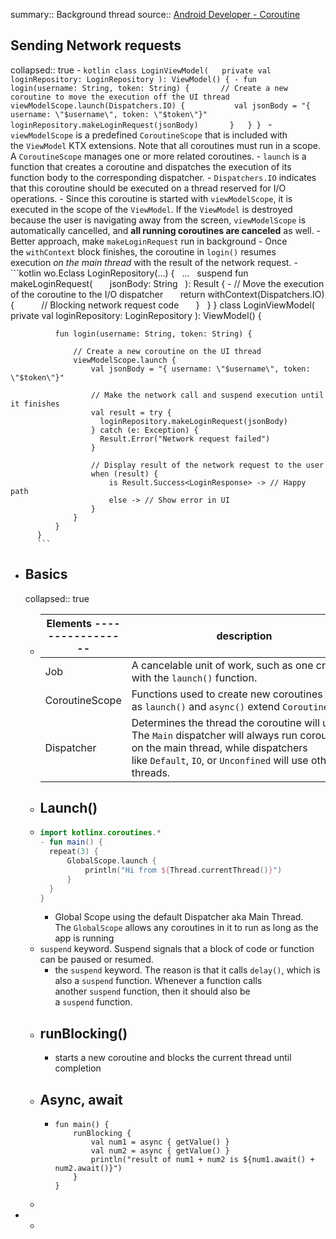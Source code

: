 summary::  Background thread
source:: [Android Developer - Coroutine](https://developer.android.com/kotlin/coroutines)

## Sending Network requests
collapsed:: true
	- ```kotlin
	  class LoginViewModel(
	    private val loginRepository: LoginRepository
	  ): ViewModel() {
	  - fun login(username: String, token: String) {
	        // Create a new coroutine to move the execution off the UI thread
	        viewModelScope.launch(Dispatchers.IO) {
	            val jsonBody = "{ username: \"$username\", token: \"$token\"}"
	            loginRepository.makeLoginRequest(jsonBody)
	        }
	    }
	  }
	  ```
		- `viewModelScope` is a predefined `CoroutineScope` that is included with the `ViewModel` KTX extensions. Note that all coroutines must run in a scope. A `CoroutineScope` manages one or more related coroutines.
		- `launch` is a function that creates a coroutine and dispatches the execution of its function body to the corresponding dispatcher.
		- `Dispatchers.IO` indicates that this coroutine should be executed on a thread reserved for I/O operations.
	- Since this coroutine is started with `viewModelScope`, it is executed in the scope of the `ViewModel`. If the `ViewModel` is destroyed because the user is navigating away from the screen, `viewModelScope` is automatically cancelled, and **all running coroutines are canceled** as well.
	- Better approach, make `makeLoginRequest` run in background
		- Once the `withContext` block finishes, the coroutine in `login()` resumes execution *on the main thread* with the result of the network request.
		- ```kotlin
		  wo.Eclass LoginRepository(...) {
		    ...
		    suspend fun makeLoginRequest(
		        jsonBody: String
		    ): Result<LoginResponse> {
		  - // Move the execution of the coroutine to the I/O dispatcher
		        return withContext(Dispatchers.IO) {
		            // Blocking network request code
		        }
		    }
		  }
		  class LoginViewModel(
		      private val loginRepository: LoginRepository
		  ): ViewModel() {
		  
		      fun login(username: String, token: String) {
		  
		          // Create a new coroutine on the UI thread
		          viewModelScope.launch {
		              val jsonBody = "{ username: \"$username\", token: \"$token\"}"
		  
		              // Make the network call and suspend execution until it finishes
		              val result = try {
		                loginRepository.makeLoginRequest(jsonBody)
		              } catch (e: Exception) {
		                Result.Error("Network request failed")
		              }
		  
		              // Display result of the network request to the user
		              when (result) {
		                  is Result.Success<LoginResponse> -> // Happy path
		                  else -> // Show error in UI
		              }
		          }
		      }
		  }
		  ```
- ## Basics
  collapsed:: true
	- | Elements ----------------- | description |
	  |---|---|
	  | Job | A cancelable unit of work, such as one created with the `launch()` function. |
	  | CoroutineScope | Functions used to create new coroutines such as `launch()` and `async()` extend `CoroutineScope`. |
	  | Dispatcher | Determines the thread the coroutine will use. The `Main` dispatcher will always run coroutines on the main thread, while dispatchers like `Default`, `IO`, or `Unconfined` will use other threads. |
	- ## Launch()
	- ```kotlin
	  import kotlinx.coroutines.*
	  - fun main() {
	    repeat(3) {
	        GlobalScope.launch {
	            println("Hi from ${Thread.currentThread()}")
	        }
	    }
	  }
	  ```
		- Global Scope using the default Dispatcher aka Main Thread. The `GlobalScope` allows any coroutines in it to run as long as the app is running
	- `suspend` keyword. Suspend signals that a block of code or function can be paused or resumed.
		- the `suspend` keyword. The reason is that it calls `delay()`, which is also a `suspend` function. Whenever a function calls another `suspend` function, then it should also be a `suspend` function.
	- ## runBlocking()
		- starts a new coroutine and blocks the current thread until completion
	- ## Async, await
		- ```
		  fun main() {
		      runBlocking {
		          val num1 = async { getValue() }
		          val num2 = async { getValue() }
		          println("result of num1 + num2 is ${num1.await() + num2.await()}")
		      }
		  }
		  ```
	-
-
	-